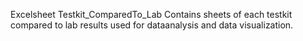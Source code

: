 Excelsheet Testkit_ComparedTo_Lab 
Contains sheets of each testkit compared to lab results used for dataanalysis and data visualization. 
